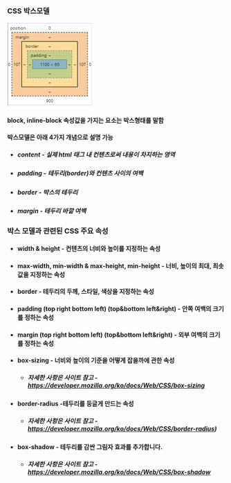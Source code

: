 ### CSS 박스모델
![cssLayout](./images/cssLayout.png)

#### block, inline-block 속성값을 가지는 요소는 박스형태를 말함
#### 박스모델은 아래 4가지 개념으로 설명 가능
- ##### content - 실제 html 태그 내 컨텐츠로써 내용이 차지하는 영역
- ##### padding - 테두리(border)와 컨텐츠 사이의 여백
- ##### border - 박스의 테두리
- ##### margin - 테두리 바깥 여백

### 박스 모델과 관련된 CSS 주요 속성
- #### width & height - 컨텐츠의 너비와 높이를 지정하는 속성
- #### max-width, min-width & max-height, min-height - 너비, 높이의 최대, 최솟값을 지정하는 속성
- #### border - 테두리의 두께, 스타일, 색상을 지정하는 속성
- #### padding (top right bottom left) (top&bottom left&right) - 안쪽 여백의 크기를 정하는 속성
- #### margin (top right bottom left) (top&bottom left&right) - 외부 여백의 크기를 정하는 속성
- #### box-sizing - 너비와 높이의 기준을 어떻게 잡을까에 관한 속성
	- ##### 자세한 사항은 사이트 참고 - https://developer.mozilla.org/ko/docs/Web/CSS/box-sizing
- #### border-radius -테두리를 둥글게 만드는 속성
	- ##### 자세한 사항은 사이트 참고 - https://developer.mozilla.org/ko/docs/Web/CSS/border-radius)
- #### box-shadow - 테두리를 감싼 그림자 효과를 추가합니다.
	- ##### 자세한 사항은 사이트 참고 - https://developer.mozilla.org/ko/docs/Web/CSS/box-shadow  